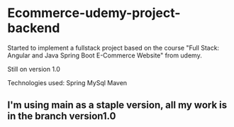 # Ecommerce-udemy-project-backend

Started to implement a fullstack project based on the course "Full Stack: Angular and Java Spring Boot E-Commerce Website" from udemy.

Still on version 1.0

Technologies used:
Spring
MySql
Maven

<h2>I'm using main as a staple version, all my work is in the branch version1.0</h2>
